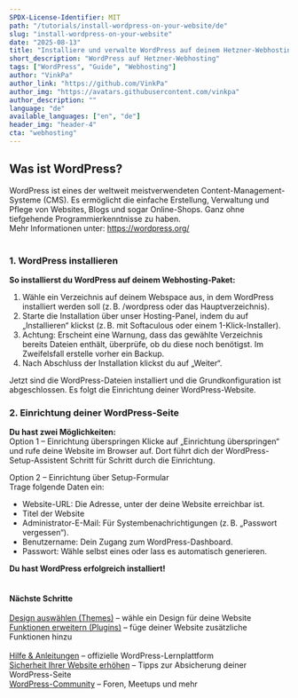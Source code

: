 ```yaml
---
SPDX-License-Identifier: MIT
path: "/tutorials/install-wordpress-on-your-website/de"
slug: "install-wordpress-on-your-website"
date: "2025-08-13"
title: "Installiere und verwalte WordPress auf deinem Hetzner-Webhosting"
short_description: "WordPress auf Hetzner-Webhosting"
tags: ["WordPress", "Guide", "Webhosting"]
author: "VinkPa"
author_link: "https://github.com/VinkPa"
author_img: "https://avatars.githubusercontent.com/vinkpa"
author_description: ""
language: "de"
available_languages: ["en", "de"]
header_img: "header-4"
cta: "webhosting"
---
```


## Was ist WordPress?

WordPress ist eines der weltweit meistverwendeten Content-Management-Systeme (CMS). Es ermöglicht die einfache Erstellung, Verwaltung und Pflege von Websites, Blogs und sogar Online-Shops. Ganz ohne tiefgehende Programmierkenntnisse zu haben.  
Mehr Informationen unter:  https://wordpress.org/
<br/>
<br/>

### 1. WordPress installieren

**So installierst du WordPress auf deinem Webhosting-Paket:**

1. Wähle ein Verzeichnis auf deinem Webspace aus, in dem WordPress installiert werden soll (z. B. /wordpress oder das Hauptverzeichnis). 
2. Starte die Installation über unser Hosting-Panel, indem du auf „Installieren“ klickst (z. B. mit Softaculous oder einem 1-Klick-Installer). 
3. Achtung: Erscheint eine Warnung, dass das gewählte Verzeichnis bereits Dateien enthält, überprüfe, ob du diese noch benötigst. Im Zweifelsfall erstelle vorher ein Backup.  
4. Nach Abschluss der Installation klickst du auf „Weiter“.

Jetzt sind die WordPress-Dateien installiert und die Grundkonfiguration ist abgeschlossen. Es folgt die Einrichtung deiner WordPress-Website.
<br/>

### 2. Einrichtung deiner WordPress-Seite

**Du hast zwei Möglichkeiten:**
<br/>
Option 1 – Einrichtung überspringen
Klicke auf „Einrichtung überspringen“ und rufe deine Website im Browser auf. Dort führt dich der WordPress-Setup-Assistent Schritt für Schritt durch die Einrichtung.

Option 2 – Einrichtung über Setup-Formular <br/>
Trage folgende Daten ein:
- Website-URL: Die Adresse, unter der deine Website erreichbar ist.
- Titel der Website
- Administrator-E-Mail: Für Systembenachrichtigungen (z. B. „Passwort vergessen“).
- Benutzername: Dein Zugang zum WordPress-Dashboard.
- Passwort: Wähle selbst eines oder lass es automatisch generieren.
    
**Du hast WordPress erfolgreich installiert!**
<br/>
<br/>

#### Nächste Schritte <br/>
[Design auswählen (Themes)](https://de.wordpress.org/themes/) – wähle ein Design für deine Website <br/>
[Funktionen erweitern (Plugins)](https://de.wordpress.org/plugins/) – füge deiner Website zusätzliche Funktionen hinzu <br/>  
[Hilfe & Anleitungen](https://learn.wordpress.org ) – offizielle WordPress-Lernplattform <br/>
[Sicherheit Ihrer Website erhöhen](https://wordpress.org/documentation/article/hardening-wordpress/) – Tipps zur Absicherung deiner WordPress-Seite <br/>
[WordPress-Community](https://de.wordpress.org/community/) – Foren, Meetups und mehr

